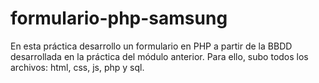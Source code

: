 # formulario-php-samsung

En esta práctica desarrollo un formulario en PHP a partir de la BBDD desarrollada en la práctica del módulo anterior. Para ello, subo todos los archivos: html, css, js, php y sql.
